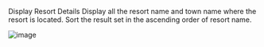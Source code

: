 Display Resort Details
Display all the resort name and town name where the resort is located.  Sort the result set in the ascending order of resort name.

![image](https://user-images.githubusercontent.com/103244472/171689477-a176e66a-0b6e-4d8f-bacd-592fa9342c82.png)
